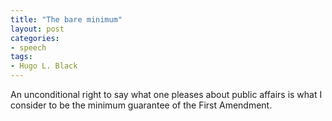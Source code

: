 ```yaml
---
title: "The bare minimum"
layout: post
categories:
- speech
tags:
- Hugo L. Black
---
```


An unconditional right to say what one pleases about public affairs is what I consider to be the minimum guarantee of the First Amendment.